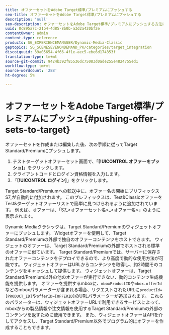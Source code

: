```yaml
---
title: オファーセットをAdobe Target標準/プレミアムにプッシュする
seo-title: オファーセットをAdobe Target標準/プレミアムにプッシュする
description: 'null'
seo-description: オファーセットをAdobe Target標準/プレミアムにプッシュする方法について説明します。
uuid: 8c895a7c-21b4-4d85-8b0b-a3d2a420bf2e
contentOwner: admin
content-type: reference
products: SG_EXPERIENCEMANAGER/Dynamic-Media-Classic
geptopics: SG_SCENESEVENONDEMAND_PK/categories/target_integration
discoiquuid: 39a05654-4f66-4f1e-aec5-ebe6d174353f
translation-type: tm+mt
source-git-commit: 9424b392f85536dc75083d0ade255e4824755ed1
workflow-type: tm+mt
source-wordcount: '288'
ht-degree: 5%

---
```



# オファーセットをAdobe Target標準/プレミアムにプッシュ{#pushing-offer-sets-to-target}

オファーセットを作成または編集した後、次の手順に従ってTarget Standard/Premiumにプッシュします。

1. テストターゲットオファーセット画面で、「**[!UICONTROL オファーをプッシュ]**」をクリックします。
1. クライアントコードとログイン資格情報を入力します。
1. 「**[!UICONTROL ログイン]**」をクリックします。

Target Standard/Premiumへの転送中に、オファー名の開始にプリフィックスS7_が自動的に付加されます。 このプレフィックスは、Test&amp;ClassicオファーをTest&amp;ターゲットオファーリストで簡単に見つけられるように追加されています。 例えば、オファーは、「S7_&lt;オファーセット名>_&lt;オファー名>」のように表示されます。

Dynamic Mediaクラシックは、Target Standard/Premiumのウィジェットオファーにプッシュします。 Widgetオファーを使用して、Target Standard/Premiumの外部で独自のオファーコンテンツをホストできます。 ウィジェットのオファーは、Target Standard/Premiumの外部でホストされる標準のオファーに似ています。 Target Standard/Premiumでは、サーバーに保存されたオファーコンテンツをデプロイできるので、より高度で動的な使用方法が可能です。 ウィジェットオファーはURLからコンテンツを取得し、約2時間そのコンテンツをキャッシュして提供します。 ウィジェットオファーは、Target Standard/Premium以外の他のオファーが実行できない、動的コンテンツ生成機能を提供します。 オファーを提供するmboxに、`mboxProductID`や`mbox.offerId`などのmboxパラメーターが含まれる場合、リクエストされたURLに`productId=[PRODUCT_ID]`や`offerID=[OFFERID]`のURLパラメーターが追加されます。 これらのパラメーターは、ウィジェットオファーURLで利用できるサービスによって、mboxからの製品情報や注文情報を使用するTarget Standard/Premiumの外部のコンテンツを返すために使用できます。 また、ウィジェットオファーはAPIを介してアクセスし、Target Standard/Premium以外でプログラム的にオファーを作成することもできます。
